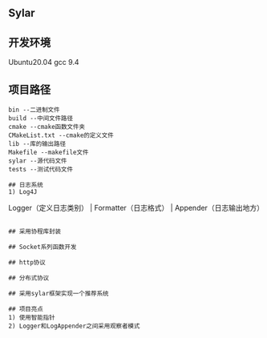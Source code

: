 ## Sylar

## 开发环境
Ubuntu20.04
gcc 9.4

## 项目路径
```
bin --二进制文件
build --中间文件路径
cmake --cmake函数文件夹
CMakeList.txt --cmake的定义文件
lib --库的输出路径
Makefile --makefile文件
sylar --源代码文件
tests --测试代码文件

## 日志系统
1) Log4J
```
  Logger（定义日志类别）
     |
              Formatter（日志格式）
     |
  Appender（日志输出地方）
```

## 采用协程库封装

## Socket系列函数开发

## http协议

## 分布式协议

## 采用sylar框架实现一个推荐系统

## 项目亮点
1) 使用智能指针
2) Logger和LogAppender之间采用观察者模式
